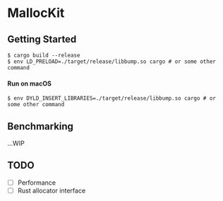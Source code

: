 # MallocKit

## Getting Started

```console
$ cargo build --release
$ env LD_PRELOAD=./target/release/libbump.so cargo # or some other command
```
#### Run on macOS

```console
$ env DYLD_INSERT_LIBRARIES=./target/release/libbump.so cargo # or some other command
```

## Benchmarking

...WIP

## TODO

- [ ] Performance
- [ ] Rust allocator interface

